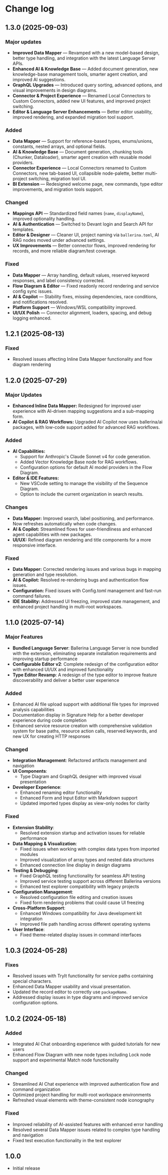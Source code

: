 # Change log

## **1.3.0** (2025-09-03)

### Major updates

- **Improved Data Mapper** — Revamped with a new model-based design, better type handling, and integration with the latest Language Server APIs.  
- **Enhanced AI & Knowledge Base** — Added document generation, new knowledge-base management tools, smarter agent creation, and improved AI suggestions.  
- **GraphQL Upgrades** — Introduced query sorting, advanced options, and visual improvements in design diagrams.  
- **Connector & Project Experience** — Renamed Local Connectors to Custom Connectors, added new UI features, and improved project switching.  
- **Editor & Language Server Enhancements** — Better editor usability, improved rendering, and expanded migration tool support.  

### Added

- **Data Mapper** — Support for reference-based types, enums/unions, constants, nested arrays, and optional fields.  
- **AI & Knowledge Base** — Document generation, chunking tools (Chunker, Dataloader), smarter agent creation with reusable model providers.  
- **Connector Experience** — Local Connectors renamed to Custom Connectors, new tab-based UI, collapsible node-palette, better multi-project switching, migration tool UI.  
- **BI Extension** — Redesigned welcome page, new commands, type editor improvements, and migration tools support.  

### Changed

- **Mappings API** — Standardized field names (`name`, `displayName`), improved optionality handling.  
- **AI & Authentication** — Switched to Devant login and Search API for templates.  
- **Editor & Designer** — Cleaner UI, project naming via `ballerina.toml`, AI RAG nodes moved under advanced settings.  
- **UX Improvements** — Better connector flows, improved rendering for records, and more reliable diagram/test coverage.  

### Fixed

- **Data Mapper** — Array handling, default values, reserved keyword responses, and label consistency corrected.  
- **Flow Diagram & Editor** — Fixed readonly record rendering and service config sync issues.  
- **AI & Copilot** — Stability fixes, missing dependencies, race conditions, and notifications resolved.  
- **Platform Support** — Windows/WSL compatibility improved.  
- **UI/UX Polish** — Connector alignment, loaders, spacing, and debug logging enhanced.

## **1.2.1** (2025-08-13)

### Fixed

-   Resolved issues affecting Inline Data Mapper functionality and flow diagram rendering


## **1.2.0** (2025-07-29)

### Major Updates

-   **Enhanced Inline Data Mapper:** Redesigned for improved user experience with AI-driven mapping suggestions and a sub-mapping form.
-   **AI Copilot & RAG Workflows:** Upgraded AI Copilot now uses ballerina/ai packages, with low-code support added for advanced RAG workflows.

### Added

-   **AI Capabilities:**
    -   Support for Anthropic's Claude Sonnet v4 for code generation.
    -   Added Vector Knowledge Base node for RAG workflows.
    -   Configuration options for default AI model providers in the Flow Diagram.
-   **Editor & IDE Features:**
    -   New VSCode setting to manage the visibility of the Sequence Diagram.
    -   Option to include the current organization in search results.

### Changes

-   **Data Mapper:** Improved search, label positioning, and performance. Now refreshes automatically when code changes.
-   **AI & Copilot:** Streamlined flows for user-friendliness and enhanced agent capabilities with new packages.
-   **UI/UX:** Refined diagram rendering and title components for a more responsive interface.

### Fixed

-   **Data Mapper:** Corrected rendering issues and various bugs in mapping generation and type resolution.
-   **AI & Copilot:** Resolved re-rendering bugs and authentication flow issues.
-   **Configuration:** Fixed issues with Config.toml management and fast-run command failures.
-   **IDE Stability:** Addressed UI freezing, improved state management, and enhanced project handling in multi-root workspaces.


## **1.1.0** (2025-07-14)

### Major Features

- **Bundled Language Server**: Ballerina Language Server is now bundled with the extension, eliminating separate installation requirements and improving startup performance
- **Configurable Editor v2**: Complete redesign of the configuration editor with enhanced UI/UX and improved functionality
- **Type Editor Revamp**: A redesign of the type editor to improve feature discoverability and deliver a better user experience

### Added

- Enhanced AI file upload support with additional file types for improved analysis capabilities
- Documentation display in Signature Help for a better developer experience during code completion
- Enhanced service resource creation with comprehensive validation system for base paths, resource action calls, reserved keywords, and new UX for creating HTTP responses

### Changed

- **Integration Management**: Refactored artifacts management and navigation
- **UI Components**: 
  - Type Diagram and GraphQL designer with improved visual presentation
- **Developer Experience**:
  - Enhanced renaming editor functionality
  - Enhanced Form and Input Editor with Markdown support
  - Updated imported types display as view-only nodes for clarity

### Fixed

- **Extension Stability**:
  - Resolved extension startup and activation issues for reliable performance
- **Data Mapping & Visualization**:
  - Fixed issues when working with complex data types from imported modules
  - Improved visualization of array types and nested data structures
  - Enhanced connection line display in design diagrams
- **Testing & Debugging**:
  - Fixed GraphQL testing functionality for seamless API testing
  - Improved service testing support across different Ballerina versions
  - Enhanced test explorer compatibility with legacy projects
- **Configuration Management**:
  - Resolved configuration file editing and creation issues
  - Fixed form rendering problems that could cause UI freezing
- **Cross-Platform Support**:
  - Enhanced Windows compatibility for Java development kit integration
  - Improved file path handling across different operating systems
- **User Interface**:
  - Fixed theme-related display issues in command interfaces


## **1.0.3** (2024-05-28)

### Fixes

- Resolved issues with TryIt functionality for service paths containing special characters.
- Enhanced Data Mapper usability and visual presentation.
- Updated the record editor to correctly use `packageName`.
- Addressed display issues in type diagrams and improved service configuration options.


## **1.0.2** (2024-05-18)

### Added

- Integrated AI Chat onboarding experience with guided tutorials for new users
- Enhanced Flow Diagram with new node types including Lock node support and experimental Match node functionality

### Changed

- Streamlined AI Chat experience with improved authentication flow and command organization
- Optimized project handling for multi-root workspace environments
- Refreshed visual elements with theme-consistent node iconography

### Fixed

- Improved reliability of AI-assisted features with enhanced error handling
- Resolved several Data Mapper issues related to complex type handling and navigation
- Fixed test execution functionality in the test explorer


## **1.0.0**

- Initial release
